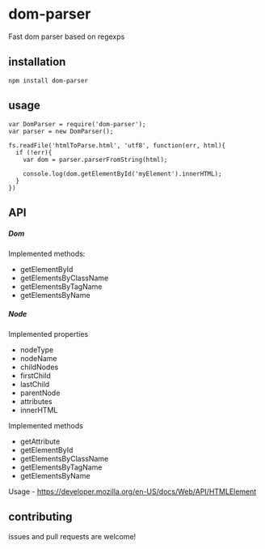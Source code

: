# dom-parser

Fast dom parser based on regexps

## installation

    npm install dom-parser

## usage

    var DomParser = require('dom-parser');
    var parser = new DomParser();

    fs.readFile('htmlToParse.html', 'utf8', function(err, html){
      if (!err){
        var dom = parser.parserFromString(html);

        console.log(dom.getElementById('myElement').innerHTML);
      }
    })

## API

##### Dom

Implemented methods:

* getElementById
* getElementsByClassName
* getElementsByTagName
* getElementsByName

##### Node

Implemented properties

* nodeType
* nodeName
* childNodes
* firstChild
* lastChild
* parentNode
* attributes
* innerHTML

Implemented methods

* getAttribute
* getElementById
* getElementsByClassName
* getElementsByTagName
* getElementsByName

Usage - https://developer.mozilla.org/en-US/docs/Web/API/HTMLElement


## contributing

issues and pull requests are welcome!